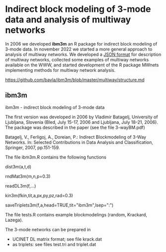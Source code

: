 # Indirect block modeling of 3-mode data and analysis of multiway networks

In 2006 we developed **ibm3m** an R package for indirect block modeling of 3-mode data. In november 2022 we started a more general approach to analysis of multiway networks. We developed a [JSON format](./multiway/structure.md) for description of multiway networks, collected some examples of multiway networks available on the WWW, and started development of the R package MWnets implementing methods for multiway network analysis.

https://github.com/bavla/ibm3m/blob/master/multiway/structure.md

## ibm3m
ibm3m - indirect block modeling of 3-mode data

The first version was developed in 2006 by Vladimir Batagelj, University of Ljubljana, Slovenia (Bled, July 15-17, 2006
and Ljubljana, July 18-21, 2006). The package was described in the paper (see the file 3-wayBM.pdf) 

Batagelj, V., Ferligoj, A., Doreian, P.: Indirect Blockmodeling of 3-Way Networks. In: Selected Contributions in Data Analysis and Classification, Springer, 2007, pp.151-159.

The file ibm3m.R contains the following functions

dist3m(a,t,d)

rndMat3m(m,n,p=0.3)

readDL3m(f,...)

kin3m(fkin,tit,a,px,py,pz,rad=0.3)

saveTriplets3m(f,a,head=TRUE,tit="ibm3m",lsep=":")

The file tests.R contains example blockmodelings (random, Krackard, Lazega).

The 3-mode networks can be prepared in
- UCINET DL matrix format; see file krack.dat
- as triplets: see files test.tri and triplet.dat
